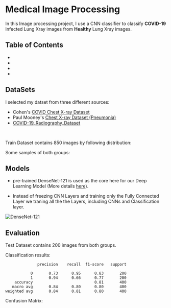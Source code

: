 # Medical Image Processing

In this Image processing project, I use a CNN classifier to classify **COVID-19** Infected Lung Xray images from **Healthy** Lung Xray images.

## Table of Contents
* []()
* []()
* []()
* []()

## DataSets
I selected my datset from three different sources: 
- Cohen's [COVID Chest X-ray Dataset](https://github.com/ieee8023/covid-chestxray-dataset) 
- Paul Mooney's [Chest X-ray Dataset (Pneumonia)](https://www.kaggle.com/paultimothymooney/chest-xray-pneumonia)
- [COVID-19_Radiography_Dataset](https://www.kaggle.com/datasets/tawsifurrahman/covid19-radiography-database)
<br>

Train Dataset contains 850 images by following distribution: 
<link>


Some samples of both groups: 

<link>

## Models

* pre-trained DenseNet-121 is used as the core here for our Deep Learning Model (More details [here](https://arxiv.org/abs/1608.06993)).

* Instead of freezing CNN Layers and training only the Fully Connected Layer we traning all the the Layers,  including CNNs and Classification layer.

![DenseNet-121](https://miro.medium.com/max/1400/1*vIZhPImFr9Gjpx6ZB7IOJg.png)


## Evaluation 

Test Dataset contains 200 images from both groups. 

Classification results:
```
              precision    recall  f1-score   support

           0       0.73      0.95      0.83       200
           1       0.94      0.66      0.77       200
    accuracy                           0.81       400
   macro avg       0.84      0.80      0.80       400
weighted avg       0.84      0.81      0.80       400
```

Confusion Matrix: 

<link>